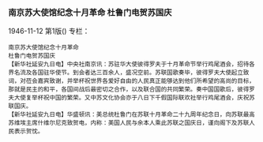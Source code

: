 ### 南京苏大使馆纪念十月革命  杜鲁门电贺苏国庆

1946-11-12
第1版()
专栏：

    南京苏大使馆纪念十月革命
    杜鲁门电贺苏国庆
    【新华社延安九日电】中央社南京讯：苏驻华大使彼得罗夫于十月革命节举行鸡尾酒会，招待各界名流及各国驻华使节。到会者达三百余人，盛况空前。苏联国歌奏毕，彼得罗夫大使起立致词，对莅会嘉宾致谢，并举杯祝世界各爱好自由的人民真正能够达到他们所希望的高尚的目标，那就是民主的和平，各国间战后最密切之合作，以及联合国的共同繁荣。奏中国国歌后，彼得罗夫大使复举杯祝中国的繁荣。又中苏文化协会亦于八日下千假国际联欢社举行鸡尾酒会，庆祝苏联国庆。
    【新华社延安九日电】华盛顿讯：美总统杜鲁门在苏联十月革命二十九周年纪念日，向苏联最高苏维埃主席什维尔尼克致贺电，内称：美国人民与余本人乘此苏联之国庆日，谨向阁下及苏联人民表示贺忱。
